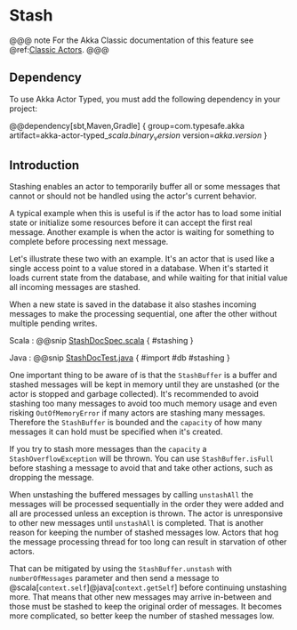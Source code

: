 # Stash

@@@ note
For the Akka Classic documentation of this feature see @ref:[Classic Actors](../actors.md#stash).
@@@

## Dependency

To use Akka Actor Typed, you must add the following dependency in your project:

@@dependency[sbt,Maven,Gradle] {
  group=com.typesafe.akka
  artifact=akka-actor-typed_$scala.binary_version$
  version=$akka.version$
}

## Introduction

Stashing enables an actor to temporarily buffer all or some messages that cannot or should not
be handled using the actor's current behavior.

A typical example when this is useful is if the actor has to load some initial state or initialize
some resources before it can accept the first real message. Another example is when the actor
is waiting for something to complete before processing next message.

Let's illustrate these two with an example. It's an actor that is used like a single access point
to a value stored in a database. When it's started it loads current state from the database, and
while waiting for that initial value all incoming messages are stashed.

When a new state is saved in the database it also stashes incoming messages to make the
processing sequential, one after the other without multiple pending writes.

Scala
:  @@snip [StashDocSpec.scala](/akka-actor-typed-tests/src/test/scala/docs/akka/typed/StashDocSpec.scala) { #stashing }

Java
:  @@snip [StashDocTest.java](/akka-actor-typed-tests/src/test/java/jdocs/akka/typed/StashDocSample.java) {
  #import
  #db
  #stashing
}

One important thing to be aware of is that the `StashBuffer` is a buffer and stashed messages will be
kept in memory until they are unstashed (or the actor is stopped and garbage collected). It's recommended
to avoid stashing too many messages to avoid too much memory usage and even risking `OutOfMemoryError`
if many actors are stashing many messages. Therefore the `StashBuffer` is bounded and the `capacity`
of how many messages it can hold must be specified when it's created.

If you try to stash more messages than the `capacity` a `StashOverflowException` will be thrown.
You can use `StashBuffer.isFull` before stashing a message to avoid that and take other actions, such as
dropping the message.

When unstashing the buffered messages by calling `unstashAll` the messages will be processed sequentially
in the order they were added and all are processed unless an exception is thrown. The actor is unresponsive
to other new messages until `unstashAll` is completed. That is another reason for keeping the number of
stashed messages low. Actors that hog the message processing thread for too long can result in starvation
of other actors.

That can be mitigated by using the `StashBuffer.unstash` with `numberOfMessages` parameter and then send a
message to @scala[`context.self`]@java[`context.getSelf`] before continuing unstashing more. That means that other
new messages may arrive in-between and those must be stashed to keep the original order of messages. It
becomes more complicated, so better keep the number of stashed messages low.
